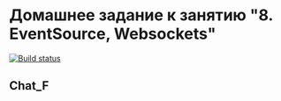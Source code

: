 # Домашнее задание к занятию "8. EventSource, Websockets"

[![Build status](https://ci.appveyor.com/api/projects/status/kfbgemmkppig5y2t?svg=true)](https://ci.appveyor.com/project/rbabarov/chat-f)

## Chat_F
